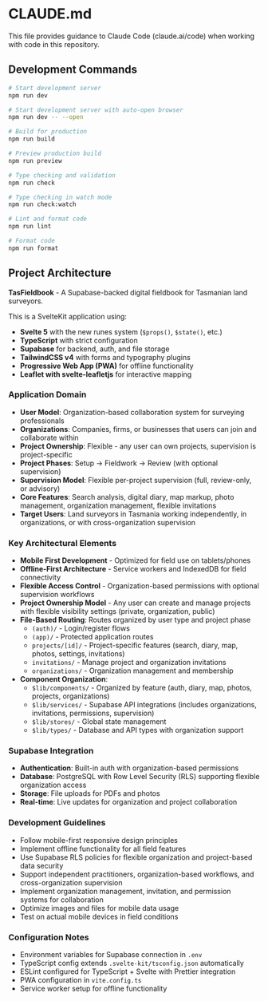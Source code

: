 # CLAUDE.md

This file provides guidance to Claude Code (claude.ai/code) when working with code in this repository.

## Development Commands

```bash
# Start development server
npm run dev

# Start development server with auto-open browser
npm run dev -- --open

# Build for production
npm run build

# Preview production build
npm run preview

# Type checking and validation
npm run check

# Type checking in watch mode
npm run check:watch

# Lint and format code
npm run lint

# Format code
npm run format
```

## Project Architecture

**TasFieldbook** - A Supabase-backed digital fieldbook for Tasmanian land surveyors.

This is a SvelteKit application using:
- **Svelte 5** with the new runes system (`$props()`, `$state()`, etc.)
- **TypeScript** with strict configuration
- **Supabase** for backend, auth, and file storage
- **TailwindCSS v4** with forms and typography plugins
- **Progressive Web App (PWA)** for offline functionality
- **Leaflet with svelte-leafletjs** for interactive mapping

### Application Domain

- **User Model**: Organization-based collaboration system for surveying professionals
- **Organizations**: Companies, firms, or businesses that users can join and collaborate within
- **Project Ownership**: Flexible - any user can own projects, supervision is project-specific
- **Project Phases**: Setup → Fieldwork → Review (with optional supervision)
- **Supervision Model**: Flexible per-project supervision (full, review-only, or advisory)
- **Core Features**: Search analysis, digital diary, map markup, photo management, organization management, flexible invitations
- **Target Users**: Land surveyors in Tasmania working independently, in organizations, or with cross-organization supervision

### Key Architectural Elements

- **Mobile First Development** - Optimized for field use on tablets/phones
- **Offline-First Architecture** - Service workers and IndexedDB for field connectivity
- **Flexible Access Control** - Organization-based permissions with optional supervision workflows
- **Project Ownership Model** - Any user can create and manage projects with flexible visibility settings (private, organization, public)
- **File-Based Routing**: Routes organized by user type and project phase
  - `(auth)/` - Login/register flows
  - `(app)/` - Protected application routes
  - `projects/[id]/` - Project-specific features (search, diary, map, photos, settings, invitations)
  - `invitations/` - Manage project and organization invitations
  - `organizations/` - Organization management and membership
- **Component Organization**:
  - `$lib/components/` - Organized by feature (auth, diary, map, photos, projects, organizations)
  - `$lib/services/` - Supabase API integrations (includes organizations, invitations, permissions, supervision)
  - `$lib/stores/` - Global state management
  - `$lib/types/` - Database and API types with organization support

### Supabase Integration

- **Authentication**: Built-in auth with organization-based permissions
- **Database**: PostgreSQL with Row Level Security (RLS) supporting flexible organization access
- **Storage**: File uploads for PDFs and photos
- **Real-time**: Live updates for organization and project collaboration

### Development Guidelines

- Follow mobile-first responsive design principles
- Implement offline functionality for all field features
- Use Supabase RLS policies for flexible organization and project-based data security
- Support independent practitioners, organization-based workflows, and cross-organization supervision
- Implement organization management, invitation, and permission systems for collaboration
- Optimize images and files for mobile data usage
- Test on actual mobile devices in field conditions

### Configuration Notes

- Environment variables for Supabase connection in `.env`
- TypeScript config extends `.svelte-kit/tsconfig.json` automatically
- ESLint configured for TypeScript + Svelte with Prettier integration
- PWA configuration in `vite.config.ts`
- Service worker setup for offline functionality
